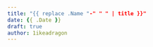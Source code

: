 ```yaml
---
title: "{{ replace .Name "-" " " | title }}"
date: {{ .Date }}
draft: true
author: 1ikeadragon
---
```


